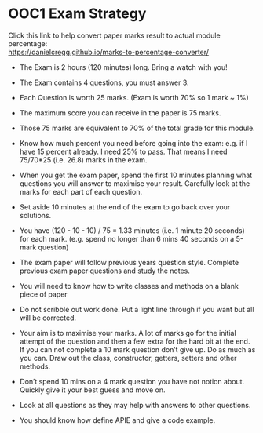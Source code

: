 
# OOC1 Exam Strategy 

Click this link to help convert paper marks result to actual module percentage:  
https://danielcregg.github.io/marks-to-percentage-converter/


- The Exam is 2 hours (120 minutes) long. Bring a watch with you! 

- The Exam contains 4 questions, you must answer 3.  

- Each Question is worth 25 marks. (Exam is worth 70% so 1 mark ~ 1%) 

- The maximum score you can receive in the paper is 75 marks.   

- Those 75 marks are equivalent to 70% of the total grade for this module. 

- Know how much percent you need before going into the exam: e.g. if I have 15 percent already. I need 25% to pass. That means I need 75/70*25 (i.e. 26.8) marks in the exam. 

- When you get the exam paper, spend the first 10 minutes planning what questions you will answer to maximise your result. Carefully look at the marks for each part of each question. 

- Set aside 10 minutes at the end of the exam to go back over your solutions. 

- You have (120 - 10 - 10) / 75 = 1.33 minutes (i.e. 1 minute 20 seconds) for each mark. (e.g. spend no longer than 6 mins 40 seconds on a 5-mark question) 

- The exam paper will follow previous years question style. Complete previous exam paper questions and study the notes. 

- You will need to know how to write classes and methods on a blank piece of paper 

- Do not scribble out work done. Put a light line through if you want but all will be corrected.  

- Your aim is to maximise your marks. A lot of marks go for the initial attempt of the question and then a few extra for the hard bit at the end. If you can not complete a 10 mark question don’t give up. Do as much as you can. Draw out the class, constructor, getters, setters and other methods. 

- Don’t spend 10 mins on a 4 mark question you have not notion about. Quickly give it your best guess and move on. 

- Look at all questions as they may help with answers to other questions. 

- You should know how define APIE and give a code example. 
